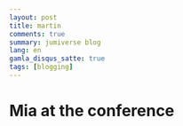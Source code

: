 ```yaml
---
layout: post
title: martin
comments: true
summary: jumiverse blog
lang: en
gamla_disqus_satte: true
tags: [blogging]
---
```


# Mia at the conference
